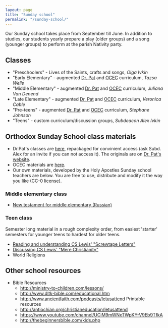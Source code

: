 ```yaml
---
layout: page
title: "Sunday school"
permalink: "/sunday-school/"
---
```


Our Sunday school takes place from September till June. In addition to studies, our students yearly prepare a play (older groups) and a song (younger groups) to perform at the parish Nativity party.

## Classes

- "Preschoolers" - Lives of the Saints, crafts and songs, *Olga Ivkin*
- "Early Elementary" - augmented [Dr. Pat][1] and [OCEC][2] curriculum, *Tazsa Wells*
- "Middle Elementary" - augmented [Dr. Pat][1] and [OCEC][2] curriculum, *Juliana Van Denend*
- "Late Elementary" - augmented [Dr. Pat][1] and [OCEC][2] curriculum, *Veronica Cable*
- "Pre-teens" - augmented [Dr. Pat][1] and [OCEC][2] curriculum, *Stephane Johnson*
- "Teens" - custom curriculum/discussion groups, *Subdeacon Alex Ivkin*

 
## Orthodox Sunday School class materials

- Dr.Pat's classes are [here](https://drive.google.com/drive/folders/0B6xSmqCsaYJNMlJ1dl9SRWkzRjg), repackaged for convinient access (ask Subd. Alex for an invite if you can not access it). The originals are on [Dr. Pat's website][1].
- OCEC materials are [here][2].
- Our own materials, developed by the Holy Apostles Sunday school teachers are below. You are free to use, distribute and modify it the way you like (CC-0 license).

### Middle elementary class

- [New testament for middle elementary (Russian)](http://www.holy12.org/class-cable)

### Teen class

Semester long material in a rough complexity order, from easiest 'starter' semesters for younger teens to hardest for older teens.

- [Reading and understanding CS Lewis' "Screwtape Letters"](http://www.holy12.org/teen-class-cs-lewis-screwtape-letters)
- [Discussing CS Lewis' "Mere Christianity"](http://www.holy12.org/teen-class-cs-lewis-mere-christianity)
- World Religions

 
## Other school resources

- Bible Resources
  - <http://ministry-to-children.com/lessons/>
  - <http://www.dltk-bible.com/educational.htm>
  - <http://www.ancientfaith.com/podcasts/letusattend>
Printable resources
  - <http://antiochian.org/christianeducation/letusattend>
  - <https://www.youtube.com/channel/UCiM9mWNxTWpKY-V9Eb9TfkA>
  - <http://thebeginnersbible.com/kids.php>


[1]: http://orthodoxsundayschool.org/
[2]: http://orthodoxchristianed.com/

